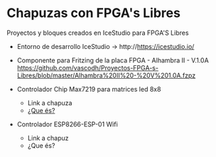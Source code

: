 # Chapuzas con FPGA's Libres #
Proyectos y bloques creados en IceStudio para FPGA'S Libres

- Entorno de desarrollo IceStudio -> http://https://icestudio.io/

- Componente para Fritzing de la placa FPGA - Alhambra II - V.1.0A https://github.com/vascodh/Proyectos-FPGA-s-Libres/blob/master/Alhambra%20II%20-%20V%201.0A.fzpz

- Controlador Chip Max7219 para matrices led 8x8 
  - Link a chapuza 
  - [¿Que és?](https://www.pcboard.ca/image/cache/catalog/products/max7219-kit/max7219-led-driver-kit-assembled-800x800.jpg)
  
- Controlador ESP8266-ESP-01 Wifi
  - Link a chapuz
  - ¿Que és?
